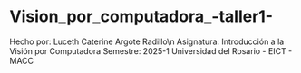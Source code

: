 # Vision_por_computadora_-taller1-

Hecho por: Luceth Caterine Argote Radillo\n
Asignatura: Introducción a la Visión por Computadora
Semestre: 2025-1
Universidad del Rosario - EICT - MACC
